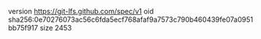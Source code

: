 version https://git-lfs.github.com/spec/v1
oid sha256:0e70276073ac56c6fda5ecf768afaf9a7573c790b460439fe07a0951bb75f917
size 2453
